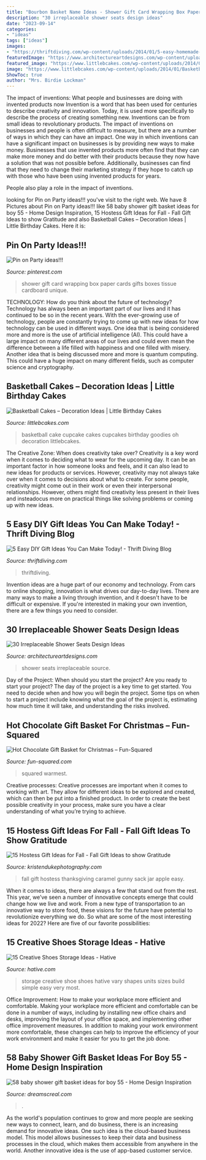 ```yaml
---
title: "Bourbon Basket Name Ideas - Shower Gift Card Wrapping Box Paper Cards Gifts Boxes Tissue Cardboard Unique"
description: "30 irreplaceable shower seats design ideas"
date: "2023-09-14"
categories:
- "ideas"
tags: ["ideas"]
images:
- "https://thriftdiving.com/wp-content/uploads/2014/01/5-easy-homemade-diy-gifts-you-can-make-today.jpg"
featuredImage: "https://www.architectureartdesigns.com/wp-content/uploads/2013/07/drurydesigns._com_portfolio.jpg"
featured_image: "https://www.littlebcakes.com/wp-content/uploads/2014/01/Basketball-Cupcake-Cake.jpg"
image: "https://www.littlebcakes.com/wp-content/uploads/2014/01/Basketball-Cupcake-Cake.jpg"
ShowToc: true
author: "Mrs. Birdie Lockman"
---
```



The impact of inventions: What people and businesses are doing with invented products now
Invention is a word that has been used for centuries to describe creativity and innovation. Today, it is used more specifically to describe the process of creating something new. Inventions can be from small ideas to revolutionary products. The impact of inventions on businesses and people is often difficult to measure, but there are a number of ways in which they can have an impact. 
One way in which inventions can have a significant impact on businesses is by providing new ways to make money. Businesses that use invented products more often find that they can make more money and do better with their products because they now have a solution that was not possible before. Additionally, businesses can find that they need to change their marketing strategy if they hope to catch up with those who have been using invented products for years. 

People also play a role in the impact of inventions.

	

		
looking for Pin on Party ideas!!! you've visit to the right web. We have 8 Pictures about Pin on Party ideas!!! like 58 baby shower gift basket ideas for boy 55 - Home Design Inspiration, 15 Hostess Gift Ideas for Fall - Fall Gift Ideas to show Gratitude and also Basketball Cakes – Decoration Ideas | Little Birthday Cakes. Here it is:
		
    
## Pin On Party Ideas!!!

<img loading=lazy src="https://i.pinimg.com/736x/2c/20/ff/2c20ffbb3750092825b19816af10add3--gift-card-boxes-gift-cards.jpg" onerror="this.onerror=null;this.src='https://tse2.mm.bing.net/th?id=OIP.patCWy1A0TfyvGlOvowb4AHaJ3&amp;pid=15.1';" alt="Pin on Party ideas!!!">

_Source: pinterest.com_

>shower gift card wrapping box paper cards gifts boxes tissue cardboard unique. 

	

TECHNOLOGY: How do you think about the future of technology?
Technology has always been an important part of our lives and it has continued to be so in the recent years. With the ever-growing use of technology, people are constantly trying to come up with new ideas for how technology can be used in different ways. One idea that is being considered more and more is the use of artificial intelligence (AI). This could have a large impact on many different areas of our lives and could even mean the difference between a life filled with happiness and one filled with misery. Another idea that is being discussed more and more is quantum computing. This could have a huge impact on many different fields, such as computer science and cryptography.

    
## Basketball Cakes – Decoration Ideas | Little Birthday Cakes

<img loading=lazy src="https://www.littlebcakes.com/wp-content/uploads/2014/01/Basketball-Cupcake-Cake.jpg" onerror="this.onerror=null;this.src='https://tse3.mm.bing.net/th?id=OIP.jBg7Su2OtLfE5aUZGIUaugHaFj&amp;pid=15.1';" alt="Basketball Cakes – Decoration Ideas | Little Birthday Cakes">

_Source: littlebcakes.com_

>basketball cake cupcake cakes cupcakes birthday goodies oh decoration littlebcakes. 

	

The Creative Zone: When does creativity take over?
Creativity is a key word when it comes to deciding what to wear for the upcoming day. It can be an important factor in how someone looks and feels, and it can also lead to new ideas for products or services. However, creativity may not always take over when it comes to decisions about what to create. For some people, creativity might come out in their work or even their interpersonal relationships. However, others might find creativity less present in their lives and insteadocus more on practical things like solving problems or coming up with new ideas.

    
## 5 Easy DIY Gift Ideas You Can Make Today! - Thrift Diving Blog

<img loading=lazy src="https://thriftdiving.com/wp-content/uploads/2014/01/5-easy-homemade-diy-gifts-you-can-make-today.jpg" onerror="this.onerror=null;this.src='https://tse3.mm.bing.net/th?id=OIP.UQWmwSm8abzHFioN7zmBSgHaMz&amp;pid=15.1';" alt="5 Easy DIY Gift Ideas You Can Make Today! - Thrift Diving Blog">

_Source: thriftdiving.com_

>thriftdiving. 

	

Invention ideas are a huge part of our economy and technology. From cars to online shopping, innovation is what drives our day-to-day lives. There are many ways to make a living through invention, and it doesn't have to be difficult or expensive. If you're interested in making your own invention, there are a few things you need to consider.

    
## 30 Irreplaceable Shower Seats Design Ideas

<img loading=lazy src="https://www.architectureartdesigns.com/wp-content/uploads/2013/07/drurydesigns._com_portfolio.jpg" onerror="this.onerror=null;this.src='https://tse4.mm.bing.net/th?id=OIP.SLNIa5NNk0hBNz7u5YWiZwDJE2&amp;pid=15.1';" alt="30 Irreplaceable Shower Seats Design Ideas">

_Source: architectureartdesigns.com_

>shower seats irreplaceable source. 

	

Day of the Project: When should you start the project?
Are you ready to start your project? The day of the project is a key time to get started. You need to decide when and how you will begin the project. Some tips on when to start a project include knowing what the goal of the project is, estimating how much time it will take, and understanding the risks involved.

    
## Hot Chocolate Gift Basket For Christmas – Fun-Squared

<img loading=lazy src="https://fun-squared.com/wp-content/uploads/2016/11/Warmest-Wishes-Hot-Chocolate-Gift-Idea-for-Friends.png" onerror="this.onerror=null;this.src='https://tse2.mm.bing.net/th?id=OIP.j11EMxpr6hmNzTJz3Mb-MQHaSh&amp;pid=15.1';" alt="Hot Chocolate Gift Basket for Christmas – Fun-Squared">

_Source: fun-squared.com_

>squared warmest. 

	

Creative processes:
Creative processes are important when it comes to working with art. They allow for different ideas to be explored and created, which can then be put into a finished product. In order to create the best possible creativity in your process, make sure you have a clear understanding of what you’re trying to achieve.

    
## 15 Hostess Gift Ideas For Fall - Fall Gift Ideas To Show Gratitude

<img loading=lazy src="https://www.kristendukephotography.com/wp-content/uploads/2016/11/easy-Indian-corn-Thanksgiving-favors.png" onerror="this.onerror=null;this.src='https://tse1.mm.bing.net/th?id=OIP.ARXTQwVxvvjCj-A71vxXQAHaLD&amp;pid=15.1';" alt="15 Hostess Gift Ideas for Fall - Fall Gift Ideas to show Gratitude">

_Source: kristendukephotography.com_

>fall gift hostess thanksgiving caramel gunny sack jar apple easy. 

	

When it comes to ideas, there are always a few that stand out from the rest. This year, we’ve seen a number of innovative concepts emerge that could change how we live and work. From a new type of transportation to an innovative way to store food, these visions for the future have potential to revolutionize everything we do. So what are some of the most interesting ideas for 2022? Here are five of our favorite possibilities:

    
## 15 Creative Shoes Storage Ideas - Hative

<img loading=lazy src="https://hative.com/wp-content/uploads/2014/11/shoes-storage-ideas/shoes-storage-ideas.jpg" onerror="this.onerror=null;this.src='https://tse2.mm.bing.net/th?id=OIP.kuHLr8kXzB2AJtK_PdgqwwHaQq&amp;pid=15.1';" alt="15 Creative Shoes Storage Ideas - Hative">

_Source: hative.com_

>storage creative shoe shoes hative vary shapes units sizes build simple easy very most. 

	

Office Improvement: How to make your workplace more efficient and comfortable.
Making your workplace more efficient and comfortable can be done in a number of ways, including by installing new office chairs and desks, improving the layout of your office space, and implementing other office improvement measures. In addition to making your work environment more comfortable, these changes can help to improve the efficiency of your work environment and make it easier for you to get the job done.

    
## 58 Baby Shower Gift Basket Ideas For Boy 55 - Home Design Inspiration

<img loading=lazy src="https://i0.wp.com/dreamscreal.com/wp-content/uploads/2020/05/58-baby-shower-gift-basket-ideas-for-boy-55.jpg?fit=894%2C1196&amp;ssl=1" onerror="this.onerror=null;this.src='https://tse1.mm.bing.net/th?id=OIP.vu45AuUzE4-eBqeGDpzD2AHaJ6&amp;pid=15.1';" alt="58 baby shower gift basket ideas for boy 55 - Home Design Inspiration">

_Source: dreamscreal.com_

>. 

	

As the world's population continues to grow and more people are seeking new ways to connect, learn, and do business, there is an increasing demand for innovative ideas. One such idea is the cloud-based business model. This model allows businesses to keep their data and business processes in the cloud, which makes them accessible from anywhere in the world. Another innovative idea is the use of app-based customer service.

